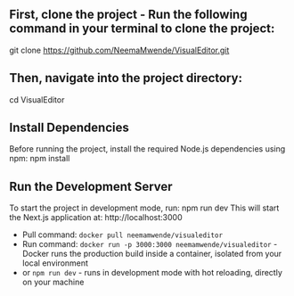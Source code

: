 ## First, clone the project - Run the following command in your terminal to clone the project:
git clone https://github.com/NeemaMwende/VisualEditor.git

## Then, navigate into the project directory:
cd VisualEditor

## Install Dependencies
Before running the project, install the required Node.js dependencies using npm:
npm install

## Run the Development Server
To start the project in development mode, run:
npm run dev
This will start the Next.js application at:
http://localhost:3000

  - Pull command: `docker pull neemamwende/visualeditor`
  - Run command: `docker run -p 3000:3000 neemamwende/visualeditor` - Docker runs the production build inside a container, isolated from your local environment
  -  or `npm run dev` - runs in development mode with hot reloading, directly on your machine
